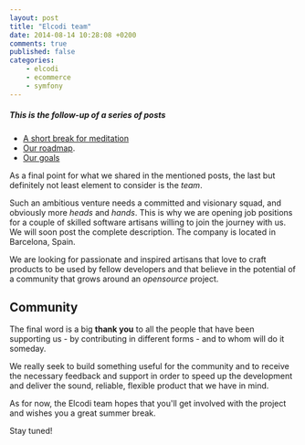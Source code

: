 ```yaml
---
layout: post
title: "Elcodi team"
date: 2014-08-14 10:28:08 +0200
comments: true
published: false
categories:
    - elcodi
    - ecommerce
    - symfony
---
```


##### This is the follow-up of a series of posts
* [A short break for meditation](blog/2014/08/11/a-short-break-for-meditation/)
* [Our roadmap](/blog/2014/08/12/our-roadmap/).
* [Our goals](/blog/2014/08/13/our-goals/)

As a final point for what we shared in the mentioned posts, the last but definitely not least element to consider is the *team*.

Such an ambitious venture needs a committed and visionary squad, and obviously more *heads* and *hands*. This is why we are opening job positions for a couple of skilled software artisans willing to join the journey with us. We will soon post the complete description. The company is located in Barcelona, Spain.

We are looking for passionate and inspired artisans that love to craft products to be used by fellow developers and that believe in the potential of a community that grows around an *opensource* project.

## Community

The final word is a big **thank you** to all the people that have been supporting us - by contributing in different forms - and to whom will do it someday.

We really seek to build something useful for the community and to receive the necessary feedback and support in order to speed up the development and deliver the sound, reliable, flexible product that we have in mind.

As for now, the Elcodi team hopes that you'll get involved with the project and wishes you a great summer break.

Stay tuned!